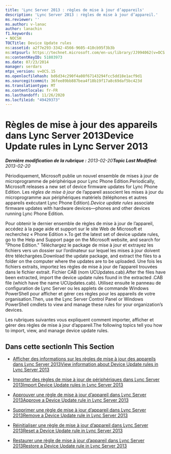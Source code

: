 ```yaml
---
title: 'Lync Server 2013 : règles de mise à jour d’appareils'
description: 'Lync Server 2013 : règles de mise à jour d’appareil.'
ms.reviewer: ''
ms.author: v-lanac
author: lanachin
f1.keywords:
- NOCSH
TOCTitle: Device Update rules
ms:assetid: a2f7e293-3342-4566-9605-410cb95f3b3b
ms:mtpsurl: https://technet.microsoft.com/en-us/library/JJ994062(v=OCS.15)
ms:contentKeyID: 51803973
ms.date: 07/23/2014
manager: serdars
mtps_version: v=OCS.15
ms.openlocfilehash: bd6d34c290f4a08f67143294fcc5dd18e1acf9d1
ms.sourcegitcommit: 36fee89bb887bea4f18b19f17a8c69daf5bc423d
ms.translationtype: MT
ms.contentlocale: fr-FR
ms.lasthandoff: 11/26/2020
ms.locfileid: "49429373"
---
```

# <a name="device-update-rules-in-lync-server-2013"></a><span data-ttu-id="f3bc7-103">Règles de mise à jour des appareils dans Lync Server 2013</span><span class="sxs-lookup"><span data-stu-id="f3bc7-103">Device Update rules in Lync Server 2013</span></span>

<div data-xmlns="http://www.w3.org/1999/xhtml">

<div class="topic" data-xmlns="http://www.w3.org/1999/xhtml" data-msxsl="urn:schemas-microsoft-com:xslt" data-cs="https://msdn.microsoft.com/">

<div data-asp="https://msdn2.microsoft.com/asp">



</div>

<div id="mainSection">

<div id="mainBody"><span data-ttu-id="f3bc7-104">

<span> </span></span><span class="sxs-lookup"><span data-stu-id="f3bc7-104">

<span> </span></span></span>

<span data-ttu-id="f3bc7-105">_**Dernière modification de la rubrique :** 2013-02-20_</span><span class="sxs-lookup"><span data-stu-id="f3bc7-105">_**Topic Last Modified:** 2013-02-20_</span></span>

<span data-ttu-id="f3bc7-106">Périodiquement, Microsoft publie un nouvel ensemble de mises à jour de microprogramme de périphérique pour Lync Phone Edition.</span><span class="sxs-lookup"><span data-stu-id="f3bc7-106">Periodically, Microsoft releases a new set of device firmware updates for Lync Phone Edition.</span></span> <span data-ttu-id="f3bc7-107">Les *règles de mise à jour* de l’appareil associent les mises à jour du microprogramme aux périphériques matériels (téléphones et autres appareils exécutant Lync Phone Edition).</span><span class="sxs-lookup"><span data-stu-id="f3bc7-107">*Device update rules* associate firmware updates with hardware devices—phones and other devices running Lync Phone Edition.</span></span>

<span data-ttu-id="f3bc7-108">Pour obtenir le dernier ensemble de règles de mise à jour de l’appareil, accédez à la page aide et support sur le site Web de Microsoft et recherchez « Phone Edition ».</span><span class="sxs-lookup"><span data-stu-id="f3bc7-108">To get the latest set of device update rules, go to the Help and Support page on the Microsoft website, and search for "Phone Edition."</span></span> <span data-ttu-id="f3bc7-109">Téléchargez le package de mise à jour et extrayez les fichiers vers un dossier sur l’ordinateur sur lequel les mises à jour doivent être téléchargées.</span><span class="sxs-lookup"><span data-stu-id="f3bc7-109">Download the update package, and extract the files to a folder on the computer where the updates are to be uploaded.</span></span> <span data-ttu-id="f3bc7-110">Une fois les fichiers extraits, importez les règles de mise à jour de l’appareil trouvées dans le fichier extrait. Fichier CAB (nom UCUpdates.cab).</span><span class="sxs-lookup"><span data-stu-id="f3bc7-110">After the files have been extracted, import the device update rules found in the extracted .CAB file (which have the name UCUpdates.cab).</span></span> <span data-ttu-id="f3bc7-111">Utilisez ensuite le panneau de configuration de Lync Server ou les applets de commande Windows PowerShell pour afficher et gérer ces règles pour les appareils de votre organisation.</span><span class="sxs-lookup"><span data-stu-id="f3bc7-111">Then, use the Lync Server Control Panel or Windows PowerShell cmdlets to view and manage these rules for your organization’s devices.</span></span>

<span data-ttu-id="f3bc7-112">Les rubriques suivantes vous expliquent comment importer, afficher et gérer des règles de mise à jour d’appareil.</span><span class="sxs-lookup"><span data-stu-id="f3bc7-112">The following topics tell you how to import, view, and manage device update rules.</span></span>

<div>

## <a name="in-this-section"></a><span data-ttu-id="f3bc7-113">Dans cette section</span><span class="sxs-lookup"><span data-stu-id="f3bc7-113">In This Section</span></span>

  - [<span data-ttu-id="f3bc7-114">Afficher des informations sur les règles de mise à jour des appareils dans Lync Server 2013</span><span class="sxs-lookup"><span data-stu-id="f3bc7-114">View information about Device Update rules in Lync Server 2013</span></span>](lync-server-2013-view-information-about-device-update-rules.md)

  - [<span data-ttu-id="f3bc7-115">Importer des règles de mise à jour de périphériques dans Lync Server 2013</span><span class="sxs-lookup"><span data-stu-id="f3bc7-115">Import Device Update rules in Lync Server 2013</span></span>](lync-server-2013-import-device-update-rules.md)

  - [<span data-ttu-id="f3bc7-116">Approuver une règle de mise à jour d’appareil dans Lync Server 2013</span><span class="sxs-lookup"><span data-stu-id="f3bc7-116">Approve a Device Update rule in Lync Server 2013</span></span>](lync-server-2013-approve-a-device-update-rule.md)

  - [<span data-ttu-id="f3bc7-117">Supprimer une règle de mise à jour d’appareil dans Lync Server 2013</span><span class="sxs-lookup"><span data-stu-id="f3bc7-117">Remove a Device Update rule in Lync Server 2013</span></span>](lync-server-2013-remove-a-device-update-rule.md)

  - [<span data-ttu-id="f3bc7-118">Réinitialiser une règle de mise à jour d’appareil dans Lync Server 2013</span><span class="sxs-lookup"><span data-stu-id="f3bc7-118">Reset a Device Update rule in Lync Server 2013</span></span>](lync-server-2013-reset-a-device-update-rule.md)

  - [<span data-ttu-id="f3bc7-119">Restaurer une règle de mise à jour d’appareil dans Lync Server 2013</span><span class="sxs-lookup"><span data-stu-id="f3bc7-119">Restore a Device Update rule in Lync Server 2013</span></span>](lync-server-2013-restore-a-device-update-rule.md)

<span data-ttu-id="f3bc7-120"></div>

</div>

<span> </span>

</div>

</div>

</span><span class="sxs-lookup"><span data-stu-id="f3bc7-120"></div>

</div>

<span> </span>

</div>

</div>

</span></span></div>

